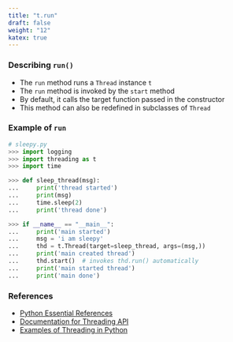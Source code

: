 ```yaml
---
title: "t.run"
draft: false
weight: "12"
katex: true
---
```


### Describing `run()`
- The `run` method runs a `Thread` instance `t`
- The `run` method is invoked by the `start` method
- By default, it calls the target function passed in the constructor
- This method can also be redefined in subclasses of `Thread`

### Example of `run`

```python
# sleepy.py
>>> import logging
>>> import threading as t
>>> import time

>>> def sleep_thread(msg):
...     print('thread started')
...     print(msg)
...     time.sleep(2)
...     print('thread done')

>>> if __name__ == "__main__":
...     print('main started')
...     msg = 'i am sleepy'
...     thd = t.Thread(target=sleep_thread, args=(msg,))
...     print('main created thread')
...     thd.start()  # invokes thd.run() automatically
...     print('main started thread')
...     print('main done')
```

### References
- [Python Essential References](http://index-of.co.uk/Python/Python%20Essential%20Reference,%20Fourth%20Edition.pdf)
- [Documentation for Threading API](https://docs.python.org/3/library/threading.html)
- [Examples of Threading in Python](https://realpython.com/intro-to-python-threading/)
